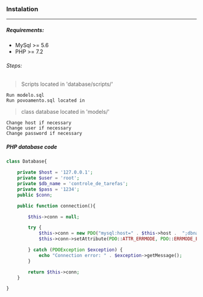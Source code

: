 ### Instalation
---
##### Requirements:
- MySql >= 5.6
- PHP >= 7.2

###### Steps:
> Scripts located in  'database/scripts/'

	Run modelo.sql
	Run povoamento.sql located in

> class database located in 'models/'

	Change host if necessary
	Change user if necessary
	Change password if necessary



##### PHP database code

```php
class Database{

    private $host = '127.0.0.1';
	private $user = 'root';
	private $db_name = 'controle_de_tarefas';
	private $pass = '1234';
    public $conn;

	public function connection(){

		$this->conn = null;

		try {
            $this->conn = new PDO("mysql:host=" . $this->host .  ";dbname=" . $this->db_name, $this->user, $this->pass, array(PDO::MYSQL_ATTR_INIT_COMMAND => "SET NAMES 'utf8'"));
            $this->conn->setAttribute(PDO::ATTR_ERRMODE, PDO::ERRMODE_EXCEPTION);

        } catch (PDOException $exception) {
            echo "Connection error: " . $exception->getMessage();
        }

        return $this->conn;
	}

}
```
